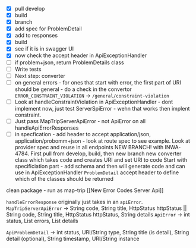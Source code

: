 - [x] pull develop
- [x] build
- [x] branch
- [x] add spec for ProblemDetail
- [x] add to responses
- [x] build
- [x] see if it is in swagger UI
- [x] now check the accept header in ApiExceptionHandler 
- [ ] if problem+json, return ProblemDetails class
- [ ] Write tests
- [ ] Next step: converter 
- [ ]  on general errors - for ones that start with error, the first part of URI should be general - do a check in the convertor `ERROR_CONSTRAINT_VIOLATION`  -> `/general/constraint-violation`
- [ ] Look at handleConstraintViolation in ApiExceptionHandler - dont implement now, just test ServerSpiError - wehn that works then implent constraint. 
- [ ] Just pass MapTripServerApiError - not ApiError on all handleApiErrorResponses 
- [ ] in specfication - add header to accept application/json, application/probomm+json - look at route spec to see example. Look at provider spec and reuse in all endpoints
NEW BRANCH! with INWA-4784. First pull from develop, build, then new branch 
new converter class which takes code and creates URI and set URI to code 
Start with specificiation part - add schema and then will generate code and can use in ApiExceptionHandler `ProblemDetail` 
accept header to define which of the classes should be returned

clean package - run as map-trip
[[New Error Codes Server Api]]

`handleErrorResponse` originally just takes in an `apiError`. 
`MapTripServerApiError` -> String code, String title, HttpStatus httpStatus || String code, String title, HttpStatus httpStatus, String details
`ApiError` -> int status, List<String> errors, List<ApiErrorDetail> details



`ApiProblemDetail` -> int status, URI/String type, String title (is detail), String detail (optional), String timestamp, URI/String instance 



